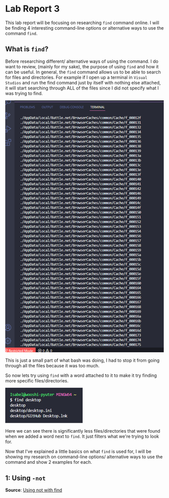 # Lab Report 3
This lab report will be focusing on researching `find` command online. I will be finding 4 interesting command-line options or alternative ways to use the command `find`. 

## What is `find`?
Before researching different/ alternative ways of using the command. I do want to review, (mainly for my sake), the purpose of using `find` and how it can be useful. In general, the `find` command allows us to be able to search for files and directories. For example if I open up a terminal in `Visual Studios` and run the find command just by itself with nothing else attached, it will start searching through ALL of the files since I did not specify what I was trying to find. 

![Going through files](/pictures/openfile.png)

This is just a small part of what bash was doing, I had to stop it from going through all the files because it was too much. 

So now lets try using `find` with a word attached to it to make it try finding more specific files/directories. 

![find desktop](/pictures/findesktop.png)

Here we can see there is significantly less files/directories that were found when we added a word next to `find`. It just filters what we're trying to look for. 

Now that I've explained a little basics on what `find` is used for, I will be showing my research on command-line options/ alternative ways to use the command and show 2 examples for each.

## 1: Using `-not`
**Source**: [Using not with find](https://adamtheautomator.com/bash-find/#Filtering_out_Files_with_the_-not_Operator)
